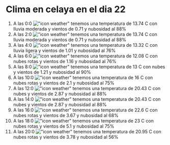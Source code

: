 # Clima en celaya en el dia 22

1. A las 0:0 !["icon weather"](http://openweathermap.org/img/w/10n.png) tenemos una temperatura de 13.74 C con lluvia moderada y  vientos de 0.71 y nubosidad al 88%
1. A las 2:0 !["icon weather"](http://openweathermap.org/img/w/10n.png) tenemos una temperatura de 13.74 C con lluvia moderada y  vientos de 0.71 y nubosidad al 88%
1. A las 4:0 !["icon weather"](http://openweathermap.org/img/w/10n.png) tenemos una temperatura de 13.32 C con lluvia ligera y  vientos de 1.01 y nubosidad al 76%
1. A las 6:0 !["icon weather"](http://openweathermap.org/img/w/04n.png) tenemos una temperatura de 12.08 C con nubes rotas y  vientos de 1.16 y nubosidad al 76%
1. A las 8:0 !["icon weather"](http://openweathermap.org/img/w/04n.png) tenemos una temperatura de 13 C con nubes y  vientos de 1.21 y nubosidad al 90%
1. A las 10:0 !["icon weather"](http://openweathermap.org/img/w/04d.png) tenemos una temperatura de 16 C con nubes rotas y  vientos de 2.1 y nubosidad al 75%
1. A las 12:0 !["icon weather"](http://openweathermap.org/img/w/04d.png) tenemos una temperatura de 20.43 C con nubes y  vientos de 2.87 y nubosidad al 88%
1. A las 14:0 !["icon weather"](http://openweathermap.org/img/w/04d.png) tenemos una temperatura de 20.43 C con nubes y  vientos de 2.87 y nubosidad al 88%
1. A las 16:0 !["icon weather"](http://openweathermap.org/img/w/04d.png) tenemos una temperatura de 22.6 C con nubes rotas y  vientos de 3.67 y nubosidad al 68%
1. A las 18:0 !["icon weather"](http://openweathermap.org/img/w/04d.png) tenemos una temperatura de 23 C con nubes rotas y  vientos de 5.1 y nubosidad al 75%
1. A las 20:0 !["icon weather"](http://openweathermap.org/img/w/04n.png) tenemos una temperatura de 20.95 C con nubes rotas y  vientos de 3.78 y nubosidad al 56%
